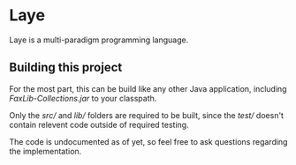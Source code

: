 # Laye

Laye is a multi-paradigm programming language.

## Building this project

For the most part, this can be build like any other Java application, including
*FaxLib-Collections.jar* to your classpath.

Only the *src/* and *lib/* folders are required to be built, since the *test/*
doesn't contain relevent code outside of required testing.

The code is undocumented as of yet, so feel free to ask questions regarding
the implementation.